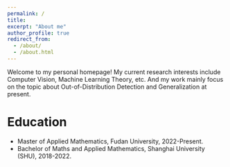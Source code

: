 ```yaml
---
permalink: /
title:
excerpt: "About me"
author_profile: true
redirect_from: 
  - /about/
  - /about.html
---
```


Welcome to my personal homepage! My current research interests include Computer Vision, Machine Learning Theory, etc. And my work mainly focus on the topic about Out-of-Distribution Detection and Generalization at present.



# Education
- Master of Applied Mathematics, Fudan University, 2022-Present.
- Bachelor of Maths and Applied Mathematics, Shanghai University (SHU), 2018-2022.
